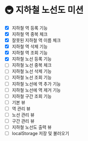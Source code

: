 # 🚇 지하철 노선도 미션
- [x] 지하철 역 등록 기능
- [x] 지하철 역 중복 체크
- [x] 잘못된 지하철 역 이름 체크
- [x] 지하철 역 삭제 기능
- [x] 지하철 역 조회 기능
- [x] 지하철 노선 등록 기능
- [ ] 지하철 노선 중복 체크
- [ ] 지하철 노선 삭제 기능
- [ ] 지하철 노선 조회 기능
- [ ] 지하철 노선에 역 추가 기능
- [ ] 지하철 노선에 역 제거 기능
- [ ] 지하철 구간 조회 기능
- [ ] 기본 뷰
- [ ] 역 관리 뷰
- [ ] 노선 관리 뷰
- [ ] 구간 관리 뷰
- [ ] 지하철 노선도 출력 뷰
- [ ] localStorage 저장 및 불러오기

